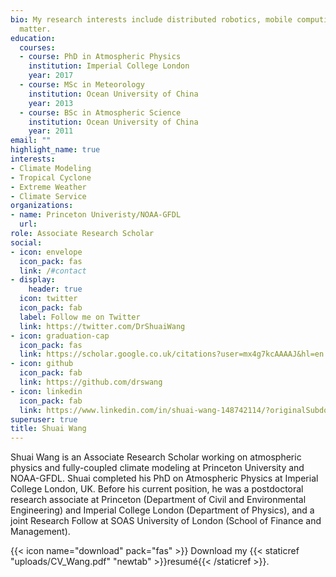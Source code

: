 ```yaml
---
bio: My research interests include distributed robotics, mobile computing and programmable
  matter.
education:
  courses:
  - course: PhD in Atmospheric Physics
    institution: Imperial College London
    year: 2017
  - course: MSc in Meteorology
    institution: Ocean University of China
    year: 2013
  - course: BSc in Atmospheric Science
    institution: Ocean University of China
    year: 2011
email: ""
highlight_name: true
interests:
- Climate Modeling
- Tropical Cyclone
- Extreme Weather
- Climate Service
organizations:
- name: Princeton Univeristy/NOAA-GFDL
  url:
role: Associate Research Scholar
social:
- icon: envelope
  icon_pack: fas
  link: /#contact
- display:
    header: true
  icon: twitter
  icon_pack: fab
  label: Follow me on Twitter
  link: https://twitter.com/DrShuaiWang
- icon: graduation-cap
  icon_pack: fas
  link: https://scholar.google.co.uk/citations?user=mx4g7kcAAAAJ&hl=en
- icon: github
  icon_pack: fab
  link: https://github.com/drswang
- icon: linkedin
  icon_pack: fab
  link: https://www.linkedin.com/in/shuai-wang-148742114/?originalSubdomain=uk
superuser: true
title: Shuai Wang
---
```


Shuai Wang is an Associate Research Scholar working on atmospheric physics and fully-coupled climate modeling at Princeton University and NOAA-GFDL. Shuai completed his PhD on Atmospheric Physics at Imperial College London, UK. Before his current position, he was a postdoctoral research associate at Princeton (Department of Civil and Environmental Engineering) and Imperial College London (Department of Physics), and a joint Research Follow at SOAS University of London (School of Finance and Management).

{{< icon name="download" pack="fas" >}} Download my {{< staticref "uploads/CV_Wang.pdf" "newtab" >}}resumé{{< /staticref >}}.

